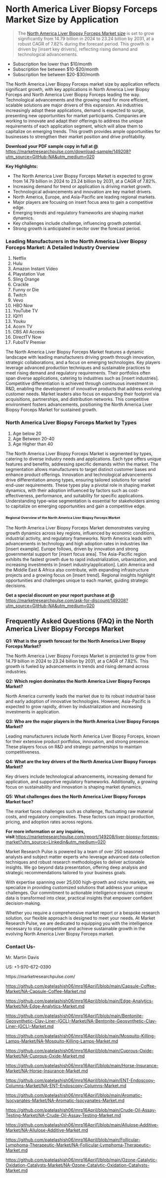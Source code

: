 <h1>North America Liver Biopsy Forceps Market&nbsp;Size by Application</h1><blockquote><p>The <a href="https://marketresearchpulse.com/download-sample/149208?utm_source=GitHub-NA&amp;utm_medium=020">North America Liver Biopsy Forceps Market size</a> is set to grow significantly from 14.79 billion in 2024 to 23.24 billion by 2031, at a robust CAGR of 7.82% during the forecast period. This growth is driven by [insert key drivers], reflecting rising demand and technological advancements.</p></blockquote><ul><li>Subscription fee lower than $10/month<li> Subscription fee between $10-$20/month<li> Subscription fee between $20-$30/month</li></ul><p>The North America Liver Biopsy Forceps market size by application reflects significant growth, with key applications in North America Liver Biopsy Forceps and North America Liver Biopsy Forceps leading the way. Technological advancements and the growing need for more efficient, scalable solutions are major drivers of this expansion. As industries increasingly adopt these applications, demand is expected to surge, presenting new opportunities for market participants. Companies are working to innovate and adapt their offerings to address the unique requirements of each application segment, which will allow them to capitalize on emerging trends. This growth provides ample opportunities for businesses to strengthen their market position and drive profitability.</p><p><strong>Download your PDF sample copy in full at @ </strong><a href="https://marketresearchpulse.com/download-sample/149208?utm_source=GitHub-NA&amp;utm_medium=020">https://marketresearchpulse.com/download-sample/149208?utm_source=GitHub-NA&amp;utm_medium=020</a></p><p><strong>Key Highlights: </strong></p><ul><li>The North America Liver Biopsy Forceps Market is expected to grow from 14.79 billion in 2024 to 23.24 billion by 2031, at a CAGR of 7.82%.</li><li>Increasing demand for trend or application is driving market growth.</li><li>Technological advancements and innovation are key market drivers.</li><li>North America, Europe, and Asia-Pacific are leading regional markets.</li><li>Major players are focusing on insert focus area to gain a competitive edge.</li><li>Emerging trends and regulatory frameworks are shaping market dynamics.</li><li>Key challenges include challenge, influencing growth potential.</li><li>Strong growth is anticipated in sector over the forecast period.</li></ul><h3>Leading Manufacturers in the North America Liver Biopsy Forceps Market: A Detailed Industry Overview</h3><ol><li>Netflix</li><li>Hulu</li><li>Amazon Instant Video</li><li>Playstation Vue</li><li>Sling Orange</li><li>Crackle</li><li>Funny or Die</li><li>Twitch</li><li>Vevo</li><li>HBO Now</li><li>YouTube TV</li><li>IQIYI</li><li>Youku</li><li>Acorn TV</li><li>CBS All Access</li><li>DirectTV Now</li><li>FuboTV Premier</li></ol><div class="flex max-w-full flex-col flex-grow"><div class="min-h-8 text-message flex w-full flex-col items-end gap-2 whitespace-normal break-words [.text-message+&amp;]:mt-5" dir="auto" data-message-author-role="assistant" data-message-id="fd8432e4-4910-450d-b182-61b7bfb0a01f" data-message-model-slug="gpt-4o"><div class="flex w-full flex-col gap-1 empty:hidden first:pt-[3px]"><div class="markdown prose w-full break-words dark:prose-invert light"><p>The North America Liver Biopsy Forceps Market features a dynamic landscape with leading manufacturers driving growth through innovation, strategic collaborations, and a focus on emerging technologies. Key players leverage advanced production techniques and sustainable practices to meet rising demand and regulatory requirements. Their portfolios often span diverse applications, catering to industries such as [insert industries]. Competitive differentiation is achieved through continuous investment in R&amp;D, enabling the development of innovative products that address evolving customer needs. Market leaders also focus on expanding their footprint via acquisitions, partnerships, and distribution networks. This competitive environment fosters advancements, positioning the North America Liver Biopsy Forceps Market for sustained growth.</p></div></div></div></div><h3>North America Liver Biopsy Forceps Market by Types</h3><ol><li>Age below 20<li> Age Between 20-40<li> Age Higher than 40</li></ol><div class="flex max-w-full flex-col flex-grow"><div class="min-h-8 text-message flex w-full flex-col items-end gap-2 whitespace-normal break-words [.text-message+&amp;]:mt-5" dir="auto" data-message-author-role="assistant" data-message-id="084470be-0bb7-4664-bddf-5156b4f41249" data-message-model-slug="gpt-4o-mini"><div class="flex w-full flex-col gap-1 empty:hidden first:pt-[3px]"><div class="markdown prose w-full break-words dark:prose-invert light"><p>The North America Liver Biopsy Forceps Market is segmented by types, catering to diverse industry needs and applications. Each type offers unique features and benefits, addressing specific demands within the market. The segmentation allows manufacturers to target distinct customer bases and enhance product offerings. Innovation and technological advancements drive differentiation among types, ensuring tailored solutions for varied end-user requirements. These types play a pivotal role in shaping market dynamics, with their adoption influenced by factors such as cost-effectiveness, performance, and suitability for specific applications. Understanding type-wise segmentation is essential for stakeholders aiming to capitalize on emerging opportunities and gain a competitive edge.</p></div></div></div></div><h3><span style="font-size: 11px;">Regional Overview of the North America Liver Biopsy Forceps Market</span></h3><div class="flex max-w-full flex-col flex-grow"><div class="min-h-8 text-message flex w-full flex-col items-end gap-2 whitespace-normal break-words [.text-message+&amp;]:mt-5" dir="auto" data-message-author-role="assistant" data-message-id="e9038762-ce64-4e30-91c9-9bd413514231" data-message-model-slug="gpt-4o-mini"><div class="flex w-full flex-col gap-1 empty:hidden first:pt-[3px]"><div class="markdown prose w-full break-words dark:prose-invert light"><p>The North America Liver Biopsy Forceps Market demonstrates varying growth dynamics across key regions, influenced by economic conditions, industrial activity, and regulatory frameworks. North America leads with advancements in technology and high adoption rates in industries like [insert example]. Europe follows, driven by innovation and strong governmental support for [insert focus area]. The Asia-Pacific region exhibits the fastest growth due to rapid industrialization, urbanization, and increasing investments in [insert industry/application]. Latin America and the Middle East &amp; Africa also contribute, with expanding infrastructure projects and a growing focus on [insert trend]. Regional insights highlight opportunities and challenges unique to each market, guiding strategic decisions.</p></div></div></div></div><p><strong>Get a special discount on your report purchase at @ </strong><a href="https://marketresearchpulse.com/ask-for-discount/149208?utm_source=GitHub-NA&amp;utm_medium=020">https://marketresearchpulse.com/ask-for-discount/149208?utm_source=GitHub-NA&amp;utm_medium=020</a></p><h2>Frequently Asked Questions (FAQ) in the North America Liver Biopsy Forceps Market</h2><p><strong>Q1: What is the growth forecast for the North America Liver Biopsy Forceps Market?</strong></p><p>The North America Liver Biopsy Forceps Market is projected to grow from 14.79 billion in 2024 to 23.24 billion by 2031, at a CAGR of 7.82%. This growth is fueled by advancements in trends and rising demand across industries.</p><p><strong>Q2: Which region dominates the North America Liver Biopsy Forceps Market?</strong></p><p>North America currently leads the market due to its robust industrial base and early adoption of innovative technologies. However, Asia-Pacific is expected to grow rapidly, driven by industrialization and increasing investments in application.</p><p><strong>Q3: Who are the major players in the North America Liver Biopsy Forceps Market?</strong></p><p>Leading manufacturers include North America Liver Biopsy Forceps, known for their extensive product portfolios, innovation, and strong presence. These players focus on R&amp;D and strategic partnerships to maintain competitiveness.</p><p><strong>Q4: What are the key drivers of the North America Liver Biopsy Forceps Market?</strong></p><p>Key drivers include technological advancements, increasing demand for application, and supportive regulatory frameworks. Additionally, a growing focus on sustainability and innovation is shaping market dynamics.</p><p><strong>Q5: What challenges does the North America Liver Biopsy Forceps Market face?</strong></p><p>The market faces challenges such as challenge, fluctuating raw material costs, and regulatory complexities. These factors can impact production, pricing, and adoption rates across regions.</p><p><strong>For more information or any inquiries, visit&nbsp;</strong><a href="https://marketresearchpulse.com/report/149208/liver-biopsy-forceps-market?utm_source=Linkedin&utm_medium=020">https://marketresearchpulse.com/report/149208/liver-biopsy-forceps-market?utm_source=Linkedin&utm_medium=020</a></p><p>Market Research Pulse is powered by a team of over 250 seasoned analysts and subject matter experts who leverage advanced data collection techniques and robust research methodologies to deliver actionable insights. We go beyond data presentation, offering deep analysis and strategic recommendations tailored to your business goals.</p><p>With expertise spanning over 25,000 high-growth and niche markets, we specialize in providing customized solutions that address your unique challenges. Our commitment to actionable intelligence ensures complex data is transformed into clear, practical insights that empower confident decision-making.</p><p>Whether you require a comprehensive market report or a bespoke research solution, our flexible approach is designed to meet your needs. At Market Research Pulse, we are dedicated to equipping you with the intelligence necessary to stay competitive and achieve sustainable growth in the evolving North America Liver Biopsy Forceps market.</p><h3><strong>Contact Us-</strong></h3><p>Mr. Martin Davis</p><p>US: +1-970-672-0390</p><p>https://marketresearchpulse.com/</p><p><a href="https://github.com/patelashish06/mrp16April1/blob/main/Capsule-Coffee-Market/NA-Capsule-Coffee-Market.md">https://github.com/patelashish06/mrp16April1/blob/main/Capsule-Coffee-Market/NA-Capsule-Coffee-Market.md</a></p><p><a href="https://github.com/patelashish06/mrp16April/blob/main/Edge-Analytics-Market/NA-Edge-Analytics-Market.md">https://github.com/patelashish06/mrp16April/blob/main/Edge-Analytics-Market/NA-Edge-Analytics-Market.md</a></p><p><a href="https://github.com/patelashish06/mrp16April1/blob/main/Bentonite-Geosynthetic-Clay-Liner-(GCL)-Market/NA-Bentonite-Geosynthetic-Clay-Liner-(GCL)-Market.md">https://github.com/patelashish06/mrp16April1/blob/main/Bentonite-Geosynthetic-Clay-Liner-(GCL)-Market/NA-Bentonite-Geosynthetic-Clay-Liner-(GCL)-Market.md</a></p><p><a href="https://github.com/patelashish06/mrp16April/blob/main/Mosquito-Killing-Lamps-Market/NA-Mosquito-Killing-Lamps-Market.md">https://github.com/patelashish06/mrp16April/blob/main/Mosquito-Killing-Lamps-Market/NA-Mosquito-Killing-Lamps-Market.md</a></p><p><a href="https://github.com/patelashish06/mrp16April/blob/main/Cuprous-Oxide-Market/NA-Cuprous-Oxide-Market.md">https://github.com/patelashish06/mrp16April/blob/main/Cuprous-Oxide-Market/NA-Cuprous-Oxide-Market.md</a></p><p><a href="https://github.com/patelashish06/mrp16April1/blob/main/Horse-Insurance-Market/NA-Horse-Insurance-Market.md">https://github.com/patelashish06/mrp16April1/blob/main/Horse-Insurance-Market/NA-Horse-Insurance-Market.md</a></p><p><a href="https://github.com/patelashish06/mrp16April/blob/main/ENT-Endoscopy-Columns-Market/NA-ENT-Endoscopy-Columns-Market.md">https://github.com/patelashish06/mrp16April/blob/main/ENT-Endoscopy-Columns-Market/NA-ENT-Endoscopy-Columns-Market.md</a></p><p><a href="https://github.com/patelashish06/mrp16April1/blob/main/Aromatic-Isocyanates-Market/NA-Aromatic-Isocyanates-Market.md">https://github.com/patelashish06/mrp16April1/blob/main/Aromatic-Isocyanates-Market/NA-Aromatic-Isocyanates-Market.md</a></p><p><a href="https://github.com/patelashish06/mrp16April/blob/main/Crude-Oil-Assay-Testing-Market/NA-Crude-Oil-Assay-Testing-Market.md">https://github.com/patelashish06/mrp16April/blob/main/Crude-Oil-Assay-Testing-Market/NA-Crude-Oil-Assay-Testing-Market.md</a></p><p><a href="https://github.com/patelashish06/mrp16April1/blob/main/Allulose-Additive-Market/NA-Allulose-Additive-Market.md">https://github.com/patelashish06/mrp16April1/blob/main/Allulose-Additive-Market/NA-Allulose-Additive-Market.md</a></p><p><a href="https://github.com/patelashish06/mrp16April/blob/main/Follicular-Lymphoma-Therapeutic-Market/NA-Follicular-Lymphoma-Therapeutic-Market.md">https://github.com/patelashish06/mrp16April/blob/main/Follicular-Lymphoma-Therapeutic-Market/NA-Follicular-Lymphoma-Therapeutic-Market.md</a></p><p><a href="https://github.com/patelashish06/mrp16April1/blob/main/Ozone-Catalytic-Oxidation-Catalysts-Market/NA-Ozone-Catalytic-Oxidation-Catalysts-Market.md">https://github.com/patelashish06/mrp16April1/blob/main/Ozone-Catalytic-Oxidation-Catalysts-Market/NA-Ozone-Catalytic-Oxidation-Catalysts-Market.md</a></p>